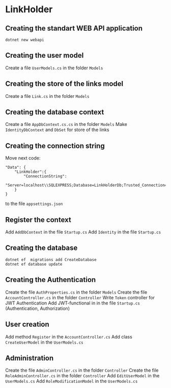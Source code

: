 # LinkHolder

## Creating the standart WEB API application

    dotnet new webapi

## Creating the user model
Create a file `UserModels.cs` in the folder `Models`

## Creating the store of the links model
Create a file `Link.cs` in the folder `Models`

## Creating the database context
Create a file `AppDbContext.cs.cs` in the folder `Models`
Make `IdentityDbContext` and `DbSet` for store of the links

## Creating the connection string
 Move next code:

    "Data": {
        "LinkHolder":{
            "ConnectionString":
            "Server=localhost\\SQLEXPRESS;Database=LinkHolderDb;Trusted_Connection=True;MultipleActiveResultSets=true"
        }
    }

to the file `appsettings.json`

## Register the context
Add `AddDbContext` in the file `Startup.cs`
Add `Identity` in the file `Startup.cs`

## Creating the database

    dotnet ef  migrations add CreateDatabase
    dotnet ef database update

## Creating the Authentication

Create the file `AuthProperties.cs` in the folder `Models`
Create the file `AccountController.cs` in the folder `Controller`
Write `Token` controller for JWT Authentication
Add JWT-functional in in the file `Startup.cs` (Authentication, Authorization)

## User creation

Add method `Register` in the `AccountController.cs`
Add class `CreateUserModel` in the `UserModels.cs`

## Administration

Create the file `AdminController.cs` in the folder `Controller`
Create the file `RoleAdminController.cs` in the folder `Controller`
Add `EditUserModel` in the `UserModels.cs`
Add `RoleModificationModel` in the `UserModels.cs`